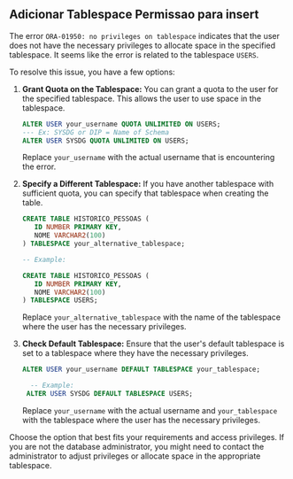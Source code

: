 ## Adicionar Tablespace Permissao para insert


The error `ORA-01950: no privileges on tablespace` indicates that the user does not have the necessary privileges to allocate space in the specified tablespace. It seems like the error is related to the tablespace `USERS`.

To resolve this issue, you have a few options:

1. **Grant Quota on the Tablespace:**
   You can grant a quota to the user for the specified tablespace. This allows the user to use space in the tablespace.

   ```sql
   ALTER USER your_username QUOTA UNLIMITED ON USERS;
   --- Ex: SYSDG or DIP = Name of Schema
   ALTER USER SYSDG QUOTA UNLIMITED ON USERS;
   ```

   Replace `your_username` with the actual username that is encountering the error.

2. **Specify a Different Tablespace:**
   If you have another tablespace with sufficient quota, you can specify that tablespace when creating the table.

   ```sql
   CREATE TABLE HISTORICO_PESSOAS (
      ID NUMBER PRIMARY KEY,
      NOME VARCHAR2(100)
   ) TABLESPACE your_alternative_tablespace;
   
   -- Example:

   CREATE TABLE HISTORICO_PESSOAS (
      ID NUMBER PRIMARY KEY,
      NOME VARCHAR2(100)
   ) TABLESPACE USERS;
   ```

   Replace `your_alternative_tablespace` with the name of the tablespace where the user has the necessary privileges.

3. **Check Default Tablespace:**
   Ensure that the user's default tablespace is set to a tablespace where they have the necessary privileges.

   ```sql
   ALTER USER your_username DEFAULT TABLESPACE your_tablespace;

     -- Example:
    ALTER USER SYSDG DEFAULT TABLESPACE USERS;

   ```

   Replace `your_username` with the actual username and `your_tablespace` with the tablespace where the user has the necessary privileges.

Choose the option that best fits your requirements and access privileges. If you are not the database administrator, you might need to contact the administrator to adjust privileges or allocate space in the appropriate tablespace.